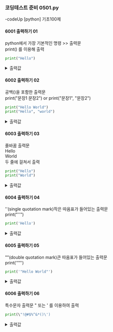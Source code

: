 ### 코딩테스트 준비 0501.py

-codeUp [python] 기초100제

#### 6001 출력하기 01
python에서 가장 기본적인 명령 >> 출력문<br>
print() 를 이용해 출력
```py
print("Hello")
```
<details><summary>출력값</summary>

  ```py
  Hello
  ```
  
  </details>
  
#### 6002 출력하기 02
공백()을 포함한 출력문<br>
print("문장1 문장2") or print("문장1", "문장2")
```py
print("Hello World")
print("Hello", "world")
```
<details><summary>출력값</summary>
  
  ```py
  Hello World
  ```
  </details>
  
#### 6003 출력하기 03
줄바꿈 출력문<br>
Hello<br>
World<br>
두 줄에 걸쳐서 출력
```py
print("Hello")
print("World")
```
<details><summary>출력값</summary>
  
  ```py
  Hello
  World
  ```
  </details>
  
#### 6004 출력하기 04
''(single quotation mark)작은 따옴표가 들어있는 출력문<br>
print("''")
```py
print('Hello')
```
<details><summary>출력값</summary>
  
  ```py
  'Hello'
  ```
  </details>
  
#### 6005 출력하기 05
""(double quotation mark)큰 따옴표가 들어있는 출력문<br>
print('""')
```py
print('"Hello World"')
```
<details><summary>출력값</summary>
  
  ```py
  "Hello World"
  ```
  </details>

#### 6006 출력하기 06
특수문자 출력문
\" 또는 \' 를 이용하여 출력
```py
print(\"!@#$%^&*()\')
```
<details><summary>출력값</summary>
  
  ```py
  "!@#$%^&*()'
  ```
  </details>
  
